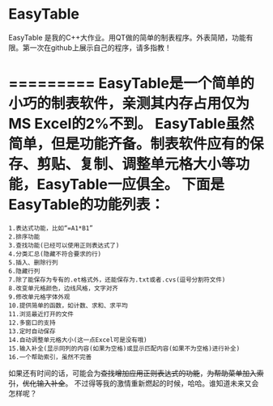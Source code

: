 EasyTable
=========

EasyTable 是我的C++大作业。用QT做的简单的制表程序。外表简陋，功能有限。第一次在github上展示自己的程序，请多指教！

=========
EasyTable是一个简单的小巧的制表软件，亲测其内存占用仅为MS Excel的2%不到。
EasyTable虽然简单，但是功能齐备。制表软件应有的保存、剪贴、复制、调整单元格大小等功能，EasyTable一应俱全。
下面是EasyTable的功能列表：
=
	1.表达式功能，比如“=A1*B1”
	2.排序功能
	3.查找功能(已经可以使用正则表达式了)
	4.分类汇总(隐藏不符合要求的行)
	5.插入、删除行列
	6.隐藏行列
	7.除了能保存为专有的.et格式外，还能保存为.txt或者.cvs(逗号分割符文件)
	8.改变单元格颜色，边线风格，文字对齐
	9.修改单元格字体外观
	10.提供简单的函数，如计数、求和、求平均
	11.浏览最近打开的文件
	12.多窗口的支持
	13.定时自动保存
	14.自动调整单元格大小(这一点Excel可是没有哦)
	15.输入补全(显示同列的内容(如果为空格)或显示匹配内容(如果不为空格)进行补全)
	16.一个帮助索引，虽然不完善
如果还有时间的话，可能会为~~查找增加应用正则表达式的功能~~，~~为帮助菜单加入索引~~，~~优化输入补全~~。
不过得等我的激情重新燃起的时候，哈哈。谁知道未来又会怎样呢？
